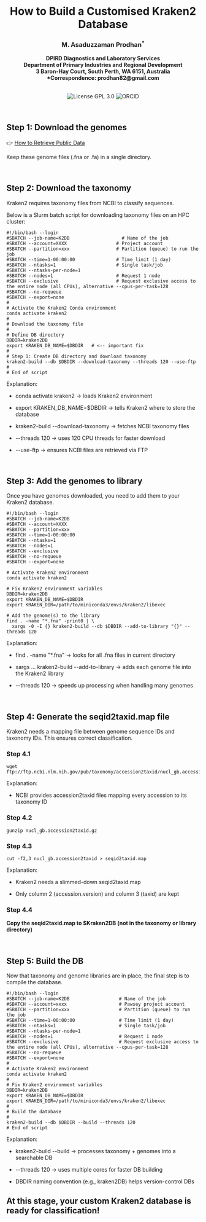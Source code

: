 
<h1 align="center">How to Build a Customised Kraken2 Database</h1>


<h3 align="center">M. Asaduzzaman Prodhan<sup>*</sup> </h3>


<div align="center"><b> DPIRD Diagnostics and Laboratory Services </b></div>


<div align="center"><b> Department of Primary Industries and Regional Development </b></div>


<div align="center"><b> 3 Baron-Hay Court, South Perth, WA 6151, Australia </b></div>


<div align="center"><b> *Correspondence: prodhan82@gmail.com </b></div>


<br />


<p align="center">
  <a href="https://github.com/asadprodhan/How_to_build_a_Customised_Kraken2_Database/blob/main/LICENSE"><img src="https://img.shields.io/badge/License-GPL%203.0-yellow.svg" alt="License GPL 3.0" style="display: inline-block;"></a>
  <a href="https://orcid.org/0000-0002-1320-3486"><img src="https://img.shields.io/badge/ORCID-green?style=flat-square&logo=ORCID&logoColor=white" alt="ORCID" style="display: inline-block;"></a>
</p>


<br />


## **Step 1: Download the genomes**


👉 [How to Retrieve Public Data](https://github.com/asadprodhan/Practical_Bioinformatics_for_Biologists#chapter-05--how-to-retrieve-public-data)


Keep these genome files (.fna or .fa) in a single directory.


<br />

## **Step 2: Download the taxonomy**


Kraken2 requires taxonomy files from NCBI to classify sequences.

Below is a Slurm batch script for downloading taxonomy files on an HPC cluster:


```
#!/bin/bash --login
#SBATCH --job-name=K2DB       		      # Name of the job
#SBATCH --account=XXXX             	    # Project account
#SBATCH --partition=xxx                 # Partition (queue) to run the job
#SBATCH --time=1-00:00:00               # Time limit (1 day)
#SBATCH --ntasks=1                      # Single task/job
#SBATCH --ntasks-per-node=1
#SBATCH --nodes=1                       # Request 1 node
#SBATCH --exclusive                     # Request exclusive access to the entire node (all CPUs), alternative --cpus-per-task=128
#SBATCH --no-requeue
#SBATCH --export=none
#
# Activate the Kraken2 Conda environment
conda activate kraken2
#
# Download the taxonomy file
#
# Define DB directory
DBDIR=kraken2DB
export KRAKEN_DB_NAME=$DBDIR   # <-- important fix
#
# Step 1: Create DB directory and download taxonomy
kraken2-build --db $DBDIR --download-taxonomy --threads 120 --use-ftp
#
# End of script
```


Explanation:

- conda activate kraken2 → loads Kraken2 environment

- export KRAKEN_DB_NAME=$DBDIR → tells Kraken2 where to store the database

- kraken2-build --download-taxonomy → fetches NCBI taxonomy files

- --threads 120 → uses 120 CPU threads for faster download

- --use-ftp → ensures NCBI files are retrieved via FTP


<br />


## **Step 3: Add the genomes to library**


Once you have genomes downloaded, you need to add them to your Kraken2 database.


```
#!/bin/bash --login
#SBATCH --job-name=K2DB
#SBATCH --account=XXXX
#SBATCH --partition=xxx
#SBATCH --time=1-00:00:00
#SBATCH --ntasks=1
#SBATCH --nodes=1
#SBATCH --exclusive
#SBATCH --no-requeue
#SBATCH --export=none

# Activate Kraken2 environment
conda activate kraken2

# Fix Kraken2 environment variables
DBDIR=kraken2DB
export KRAKEN_DB_NAME=$DBDIR
export KRAKEN_DIR=/path/to/miniconda3/envs/kraken2/libexec

# Add the genome(s) to the library
find . -name "*.fna" -print0 | \
  xargs -0 -I {} kraken2-build --db $DBDIR --add-to-library "{}" --threads 120
```

Explanation:

- find . -name "*.fna" → looks for all .fna files in current directory

- xargs ... kraken2-build --add-to-library → adds each genome file into the Kraken2 library

- --threads 120 → speeds up processing when handling many genomes


<br />


## **Step 4: Generate the seqid2taxid.map file**


Kraken2 needs a mapping file between genome sequence IDs and taxonomy IDs. This ensures correct classification.


### **Step 4.1**

```
wget ftp://ftp.ncbi.nlm.nih.gov/pub/taxonomy/accession2taxid/nucl_gb.accession2taxid.gz
```

Explanation:

- NCBI provides accession2taxid files mapping every accession to its taxonomy ID

  
### **Step 4.2**

```
gunzip nucl_gb.accession2taxid.gz
```

### **Step 4.3**

```
cut -f2,3 nucl_gb.accession2taxid > seqid2taxid.map
```

Explanation:

- Kraken2 needs a slimmed-down seqid2taxid.map

- Only column 2 (accession.version) and column 3 (taxid) are kept

  
### **Step 4.4**


**Copy the seqid2taxid.map to $Kraken2DB (not in the taxonomy or library directory)**


<br />


## **Step 5: Build the DB**


Now that taxonomy and genome libraries are in place, the final step is to compile the database.


```
#!/bin/bash --login
#SBATCH --job-name=K2DB                  # Name of the job
#SBATCH --account=xxxx                   # Pawsey project account
#SBATCH --partition=xxx                  # Partition (queue) to run the job
#SBATCH --time=1-00:00:00                # Time limit (1 day)
#SBATCH --ntasks=1                       # Single task/job
#SBATCH --ntasks-per-node=1
#SBATCH --nodes=1                        # Request 1 node
#SBATCH --exclusive                      # Request exclusive access to the entire node (all CPUs), alternative --cpus-per-task=128
#SBATCH --no-requeue
#SBATCH --export=none
#
# Activate Kraken2 environment
conda activate kraken2
#
# Fix Kraken2 environment variables
DBDIR=kraken2DB
export KRAKEN_DB_NAME=$DBDIR
export KRAKEN_DIR=/path/to/miniconda3/envs/kraken2/libexec
#
# Build the database
#
kraken2-build --db $DBDIR --build --threads 120
# End of script
```

Explanation:

- kraken2-build --build → processes taxonomy + genomes into a searchable DB

- --threads 120 → uses multiple cores for faster DB building

- DBDIR naming convention (e.g., kraken2DB) helps version-control DBs



## **At this stage, your custom Kraken2 database is ready for classification!**
